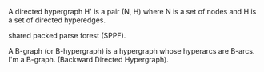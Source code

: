 A directed hypergraph H' is a pair (N, H) where N is a set of nodes and H is a set of directed hyperedges.

shared packed parse forest (SPPF).

A B-graph (or B-hypergraph) is a hypergraph whose hyperarcs are B-arcs.
I'm a B-graph. (Backward Directed Hypergraph).

